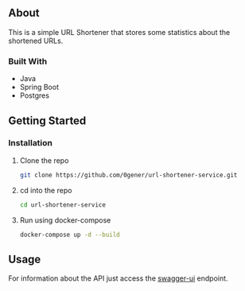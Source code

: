 <!-- ABOUT THE PROJECT -->
## About 
This is a simple URL Shortener that stores some statistics about the shortened URLs.

### Built With

* Java
* Spring Boot
* Postgres

<!-- GETTING STARTED -->
## Getting Started

### Installation

1. Clone the repo
   ```sh
   git clone https://github.com/0gener/url-shortener-service.git
   ```
2. cd into the repo
   ```sh
   cd url-shortener-service
   ```
3. Run using docker-compose
   ```sh
   docker-compose up -d --build
   ```



<!-- USAGE EXAMPLES -->
## Usage

For information about the API just access the [swagger-ui](http://localhost:8080/swagger-ui.html) endpoint.
